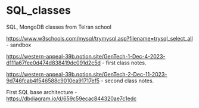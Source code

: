 # SQL_classes
SQL, MongoDB classes from Telran school

https://www.w3schools.com/mysql/trymysql.asp?filename=trysql_select_all - sandbox

https://western-appeal-39b.notion.site/GenTech-1-Dec-4-2023-d111a67fee0d474d838419dc091d2c5d - first class notes.

https://western-appeal-39b.notion.site/GenTech-2-Dec-11-2023-9d746fcab4f546588c9010ea91717ef5 - second class notes.




First SQL base architecture - https://dbdiagram.io/d/659c59ecac844320ae7c1edc
